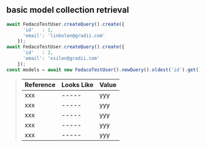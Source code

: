 ## basic model collection retrieval

```typescript
await FedacoTestUser.createQuery().create({
      'id'   : 1,
      'email': 'linbolen@gradii.com'
    });
await FedacoTestUser.createQuery().create({
      'id'   : 2,
      'email': 'xsilen@gradii.com'
    });
const models = await new FedacoTestUser().newQuery().oldest('id').get();
```

> | Reference | Looks Like | Value |
> | ------ | ----- | ----- |
> | xxx | ----- | yyy |
> | xxx | ----- | yyy |
> | xxx | ----- | yyy |
> | xxx | ----- | yyy |
> | xxx | ----- | yyy |
